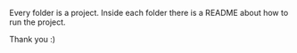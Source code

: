 Every folder is a project. Inside each folder there is a README about how to run the project.

Thank you :)
